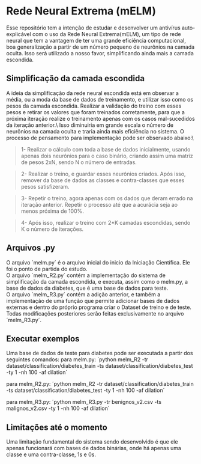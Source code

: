 # Rede Neural Extrema (mELM)
Esse repositório tem a intenção de estudar e desenvolver um antivírus auto-explicável com o uso da Rede Neural Extrema(mELM), um tipo de rede neural que tem a vantagem de ter uma grande eficiência computacional, boa generalização a partir de um número pequeno de neurônios na camada oculta. Isso será utilizado a nosso favor, simplificando ainda mais a camada escondida.

## Simplificação da camada escondida
A ideia da simplificação da rede neural escondida está em observar a média, ou a moda da base de dados de treinamento, e utilizar isso como os pesos da camada escondida. Realizar a validação do treino com esses pesos e retirar os valores que foram treinados corretamente, para que a próxima iteração realize o treinamento apenas com os casos mal-sucedidos da iteração anterior.\\
Isso diminuiria em grande escala o número de neurônios na camada oculta e traria ainda mais eficiência no sistema. O processo de pensamento para implementação pode ser observado abaixo:\\

>1- Realizar o cálculo com toda a base de dados inicialmente, usando apenas dois neurônios para o caso binário, criando assim uma matriz
de pesos 2xN, sendo N o número de entradas.

>2- Realizar o treino, e guardar esses neurônios criados. Após isso, remover da base de dados as classes e contra-classes que esses pesos satisfizeram.

>3- Repetir o treino, agora apenas com os dados que deram errado na iteração anterior. Repetir o processo até que a acurácia seja ao menos próxima de 100%.

>4- Após isso, realizar o treino com 2*K camadas escondidas, sendo K o número de iterações.


## Arquivos .py
O arquivo ´melm.py´ é o arquivo inicial do inicio da Iniciação Científica. Ele foi o ponto de partida do estudo.<br/>
O arquivo ´melm_R2.py´ contém a implementação do sistema de simplificação da camada escondida, e executa, assim como o melm.py, a base de dados da diabetes, que é uma base de dados para teste.<br/>
O arquivo ´melm_R3.py´ contém a adição anterior, e também a implementação de uma função que permite adicionar bases de dados externas e dentro do próprio programa criar o Dataset de treino e de teste. Todas modificações posteriores serão feitas exclusivamente no arquivo ´melm_R3.py´.


## Executar exemplos
Uma base de dados de teste para diabetes pode ser executada a partir dos seguintes comandos:
para melm.py:
´python melm_R2 -tr dataset/classification/diabetes_train -ts dataset/classification/diabetes_test -ty 1 -nh 100 -af dilation´

para melm_R2.py:
´python melm_R2 -tr dataset/classification/diabetes_train -ts dataset/classification/diabetes_test -ty 1 -nh 100 -af dilation´

para melm_R3.py:
´python melm_R3.py -tr benignos_v2.csv -ts malignos_v2.csv -ty 1 -nh 100 -af dilation´

## Limitações até o momento
Uma limitação fundamental do sistema sendo desenvolvido é que ele apenas funcionará com bases de dados binárias, onde há apenas uma classe e uma contra-classe, 1s e 0s.